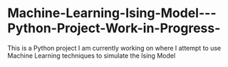 # Machine-Learning-Ising-Model---Python-Project-Work-in-Progress-
This is a Python project I am currently working on where I attempt to use Machine Learning techniques to simulate the Ising Model
